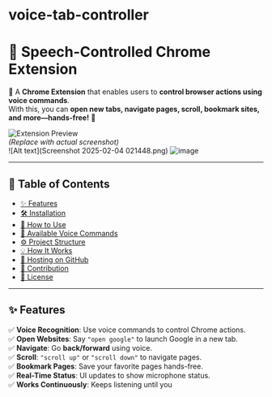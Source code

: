 # voice-tab-controller
# 🎤 Speech-Controlled Chrome Extension  
🚀 A **Chrome Extension** that enables users to **control browser actions using voice commands**.  
With this, you can **open new tabs, navigate pages, scroll, bookmark sites, and more—hands-free!** 🎤  

![Extension Preview](https://via.placeholder.com/800x400?text=Voice+Tab+Controller)  
*(Replace with actual screenshot)*  
![Alt text](Screenshot 2025-02-04 021448.png)
![image](https://github.com/user-attachments/assets/2a3b7000-82dc-4738-9202-20d154d7db75)


---

## 📜 Table of Contents  
- [✨ Features](#-features)  
- [🛠 Installation](#-installation)  
- [📌 How to Use](#-how-to-use)  
- [🎤 Available Voice Commands](#-available-voice-commands)  
- [⚙️ Project Structure](#-project-structure)  
- [💡 How It Works](#-how-it-works)  
- [🚀 Hosting on GitHub](#-hosting-on-github)  
- [🤝 Contribution](#-contribution)  
- [📜 License](#-license)  

---

## ✨ Features  
✅ **Voice Recognition**: Use voice commands to control Chrome actions.  
✅ **Open Websites**: Say `"open google"` to launch Google in a new tab.  
✅ **Navigate**: Go **back/forward** using voice.  
✅ **Scroll**: `"scroll up"` or `"scroll down"` to navigate pages.  
✅ **Bookmark Pages**: Save your favorite pages hands-free.  
✅ **Real-Time Status**: UI updates to show microphone status.  
✅ **Works Continuously**: Keeps listening until you
